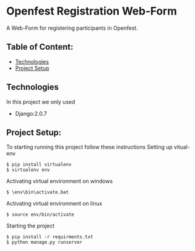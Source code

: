 # Openfest Registration Web-Form 
A Web-Form for registering participants in Openfest.

## Table of Content:
* [Technologies](#Technologies)
* [Project Setup](#Project-Setup)

## Technologies 
In this project we only used
* Django:2.0.7

## Project Setup:
To starting running this project follow these instructions
Setting up vitual-env
```
$ pip install virtualenv
$ virtualenv env
```
Activating virtual environment on windows
```
$ \env\bin\activate.bat 
```
Activating virtual environment on linux
```
$ source env/bin/activate
```
Starting the project 
```
$ pip install -r requirments.txt
$ python manage.py runserver
```
